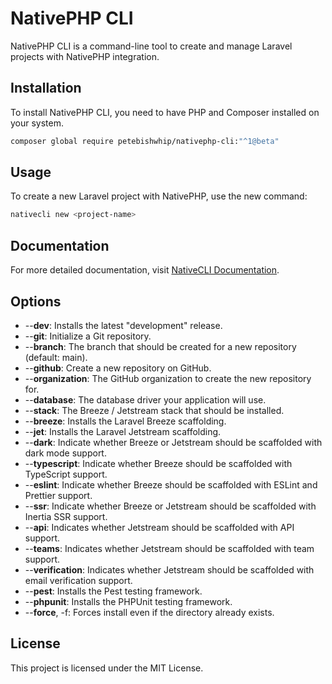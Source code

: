 # NativePHP CLI

NativePHP CLI is a command-line tool to create and manage Laravel projects with NativePHP integration.

## Installation

To install NativePHP CLI, you need to have PHP and Composer installed on your system.

```sh
composer global require petebishwhip/nativephp-cli:"^1@beta"
```

## Usage
To create a new Laravel project with NativePHP, use the new command:
```bash
nativecli new <project-name>
```

## Documentation
For more detailed documentation, visit [NativeCLI Documentation](https://nativecli.com).

## Options
- --**dev**: Installs the latest "development" release.
- --**git**: Initialize a Git repository.
- --**branch**: The branch that should be created for a new repository (default: main).
- --**github**: Create a new repository on GitHub.
- --**organization**: The GitHub organization to create the new repository for.
- --**database**: The database driver your application will use.
- --**stack**: The Breeze / Jetstream stack that should be installed.
- --**breeze**: Installs the Laravel Breeze scaffolding.
- --**jet**: Installs the Laravel Jetstream scaffolding.
- --**dark**: Indicate whether Breeze or Jetstream should be scaffolded with dark mode support.
- --**typescript**: Indicate whether Breeze should be scaffolded with TypeScript support.
- --**eslint**: Indicate whether Breeze should be scaffolded with ESLint and Prettier support.
- --**ssr**: Indicate whether Breeze or Jetstream should be scaffolded with Inertia SSR support.
- --**api**: Indicates whether Jetstream should be scaffolded with API support.
- --**teams**: Indicates whether Jetstream should be scaffolded with team support.
- --**verification**: Indicates whether Jetstream should be scaffolded with email verification support.
- --**pest**: Installs the Pest testing framework.
- --**phpunit**: Installs the PHPUnit testing framework.
- --**force**, -f: Forces install even if the directory already exists.

## License
This project is licensed under the MIT License.